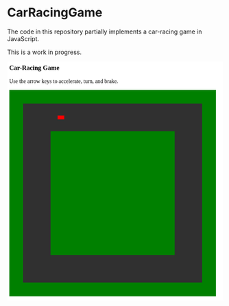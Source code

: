 CarRacingGame
=============

The code in this repository partially implements a car-racing game in JavaScript.

This is a work in progress.

<img src="Screenshot.png" />
